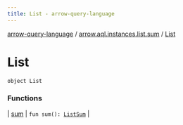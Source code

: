 ```yaml
---
title: List - arrow-query-language
---
```


[arrow-query-language](../../index.html) / [arrow.aql.instances.list.sum](../index.html) / [List](./index.html)

# List

`object List`

### Functions

| [sum](sum.html) | `fun sum(): `[`ListSum`](../../arrow.aql.instances/-list-sum/index.html) |

